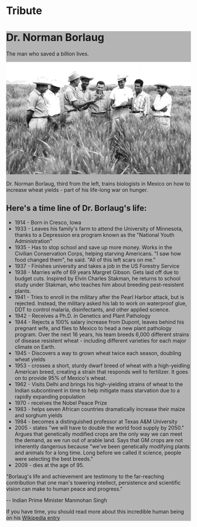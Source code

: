 # Tribute
<html lang="en">
<head>
    <meta charset="UTF-8">
    <meta name="viewport" content="width=device-width, initial-scale=1.0">
    <title>Tribute Page</title>
    <style>
       main{
    background-color: rgb(180,180,180);
}

#title {
    text-align: center;
    background-color: rgb(180,180,180);
    padding: 50px 50px 5px 50px;
    font-family: sans-serif;
    font-size: 40px;
}

p {
    text-align: center;
    font-family: sans-serif;
    background-color: rgb(180,180,180);
}

#image {
    padding: 100px 100px 5px 150px;
}

h2 {
    text-align: center;
    padding-top: 50px;
}

ul {
    padding-top: 30px;
    padding-left: 400px;
    padding-right: 300px;
}

span {
    font-weight: bold;
}

li {
    padding: 10px;
}

#pm {
    padding-right: 300px;
    padding-left: 300px;
    padding-top: 20px;
}

#tribute-link {
    font-weight: bolder;
    font-size: larger;
}

#name {
    padding-left: 300px;
} 
    </style>
</head>
<body>
    <main>
    <h1 id="title">Dr. Norman Borlaug</h1>
    <p >The man who saved a billion lives.</p>
    <div id="image-div">
        <img id="image" src="free.jpg" />
        <p id="img-caption">Dr. Norman Borlaug, third from the left, trains biologists in Mexico on how to increase wheat yields - part of his life-long war on hunger.</p>
    </div>
    <h2>Here's a time line of Dr. Borlaug's life:</h2>
    <p id="tribute-info">
        <ul>
            <li><span>1914</span> - Born in Cresco, Iowa</li>
            <li><span>1933</span> -  Leaves his family's farm to attend the University of Minnesota, thanks to a Depression era program known as the "National Youth Administration"</li>
            <li><span>1935</span> - Has to stop school and save up more money. Works in the Civilian Conservation Corps, helping starving Americans. "I saw how food changed them", he said. "All of this left scars on me."</li>
            <li><span>1937</span> - Finishes university and takes a job in the US Forestry Service</li>
            <li><span>1938</span> - Marries wife of 69 years Margret Gibson. Gets laid off due to budget cuts. Inspired by Elvin Charles Stakman, he returns to school study under Stakman, who teaches him about breeding pest-resistent plants.</li>
            <li><span>1941</span> - Tries to enroll in the military after the Pearl Harbor attack, but is rejected. Instead, the military asked his lab to work on waterproof glue, DDT to control malaria, disinfectants, and other applied science.</li>
            <li><span>1942</span> - Receives a Ph.D. in Genetics and Plant Pathology</li>
            <li><span>1944</span> - Rejects a 100% salary increase from Dupont, leaves behind his pregnant wife, and flies to Mexico to head a new plant pathology program. Over the next 16 years, his team breeds 6,000 different strains of disease resistent wheat - including different varieties for each major climate on Earth.</li>
            <li><span>1945</span> -  Discovers a way to grown wheat twice each season, doubling wheat yields</li>
            <li><span>1953</span> - crosses a short, sturdy dwarf breed of wheat with a high-yeidling American breed, creating a strain that responds well to fertilizer. It goes on to provide 95% of Mexico's wheat.</li>
            <li><span>1962</span> - Visits Delhi and brings his high-yielding strains of wheat to the Indian subcontinent in time to help mitigate mass starvation due to a rapidly expanding population</li>
            <li><span>1970</span> -  receives the Nobel Peace Prize</li>
            <li><span>1983</span> - helps seven African countries dramatically increase their maize and sorghum yields</li>
            <li><span>1984</span> - becomes a distinguished professor at Texas A&M University</li>
            <li><span>2005</span> - states "we will have to double the world food supply by 2050." Argues that genetically modified crops are the only way we can meet the demand, as we run out of arable land. Says that GM crops are not inherently dangerous because "we've been genetically modifying plants and animals for a long time. Long before we called it science, people were selecting the best breeds."</li>
            <li><span>2009</span> - dies at the age of 95.</li>
        </ul>
    </p>
    <p id="pm">
        "Borlaug's life and achievement are testimony to the far-reaching contribution that one man's towering intellect, persistence and scientific vision can make to human peace and progress."
    </br>
        <div id="name">-- Indian Prime Minister Manmohan Singh</div>
    </p>
    <p id="tribute-link">
        If you have time, you should read more about this incredible human being on his <a href="https://en.wikipedia.org/wiki/Norman_Borlaug" target="_blank">Wikipedia entry</a>
    </p>
    </main>
</body>
</html>
